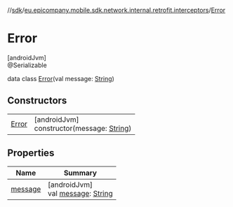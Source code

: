 //[sdk](../../../index.md)/[eu.epicompany.mobile.sdk.network.internal.retrofit.interceptors](../index.md)/[Error](index.md)

# Error

[androidJvm]\
@Serializable

data class [Error](index.md)(val message: [String](https://kotlinlang.org/api/latest/jvm/stdlib/kotlin/-string/index.html))

## Constructors

| | |
|---|---|
| [Error](-error.md) | [androidJvm]<br>constructor(message: [String](https://kotlinlang.org/api/latest/jvm/stdlib/kotlin/-string/index.html)) |

## Properties

| Name | Summary |
|---|---|
| [message](message.md) | [androidJvm]<br>val [message](message.md): [String](https://kotlinlang.org/api/latest/jvm/stdlib/kotlin/-string/index.html) |
